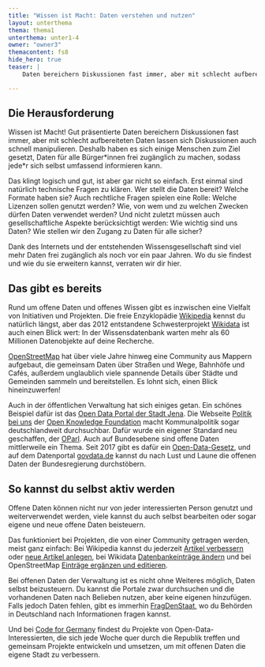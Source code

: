 ```yaml
---
title: "Wissen ist Macht: Daten verstehen und nutzen"
layout: unterthema
thema: thema1
unterthema: unter1-4
owner: "owner3"
themacontent: fs8
hide_hero: true
teaser: |
    Daten bereichern Diskussionen fast immer, aber mit schlecht aufbereiteten Daten lassen sich Diskussionen auch manipulieren. Kennst du dich aus, dann kannst du beides unterscheiden.

---
```


## Die Herausforderung

Wissen ist Macht! Gut präsentierte Daten bereichern Diskussionen fast immer, aber mit schlecht aufbereiteten Daten lassen sich Diskussionen auch schnell manipulieren. Deshalb haben es sich einige Menschen zum Ziel gesetzt, Daten für alle Bürger\*innen frei zugänglich zu machen, sodass jede\*r sich selbst umfassend informieren kann.

Das klingt logisch und gut, ist aber gar nicht so einfach. Erst einmal sind natürlich technische Fragen zu klären. Wer stellt die Daten bereit? Welche Formate haben sie? Auch rechtliche Fragen spielen eine Rolle: Welche Lizenzen sollen genutzt werden? Wie, von wem und zu welchen Zwecken dürfen Daten verwendet werden? Und nicht zuletzt müssen auch gesellschaftliche Aspekte berücksichtigt werden: Wie wichtig sind uns Daten? Wie stellen wir den Zugang zu Daten für alle sicher?

Dank des Internets und der entstehenden Wissensgesellschaft sind viel mehr Daten frei zugänglich als noch vor ein paar Jahren. Wo du sie findest und wie du sie erweitern kannst, verraten wir dir hier.

## Das gibt es bereits

Rund um offene Daten und offenes Wissen gibt es inzwischen eine Vielfalt von Initiativen und Projekten. Die freie Enzyklopädie [Wikipedia](https://de.wikipedia.org/) kennst du natürlich längst, aber das 2012 entstandene Schwesterprojekt [Wikidata](https://www.wikidata.org/) ist auch einen Blick wert: In der Wissensdatenbank warten mehr als 60 Millionen Datenobjekte auf deine Recherche.

[OpenStreetMap](https://www.openstreetmap.org/) hat über viele Jahre hinweg eine Community aus Mappern aufgebaut, die gemeinsam Daten über Straßen und Wege, Bahnhöfe und Cafés, außerdem unglaublich viele spannende Details über Städte und Gemeinden sammeln und bereitstellen. Es lohnt sich, einen Blick hineinzuwerfen!

Auch in der öffentlichen Verwaltung hat sich einiges getan. Ein schönes Beispiel dafür ist das [Open Data Portal der Stadt Jena](https://opendata.jena.de/). Die Webseite [Politik bei uns](https://politik-bei-uns.de/) der [Open Knowledge Foundation](https://okfn.de/) macht Kommunalpolitik sogar deutschlandweit durchsuchbar. Dafür wurde ein eigener Standard neu geschaffen, der [OParl](https://oparl.org/). Auch auf Bundesebene sind offene Daten mittlerweile ein Thema. Seit 2017 gibt es dafür ein [Open-Data-Gesetz](https://www.verwaltung-innovativ.de/DE/E_Government/Open_Data/open_data_node.html), und auf dem Datenportal [govdata.de](https://www.govdata.de/) kannst du nach Lust und Laune die offenen Daten der Bundesregierung durchstöbern.

## So kannst du selbst aktiv werden

Offene Daten können nicht nur von jeder interessierten Person genutzt und weiterverwendet werden, viele kannst du auch selbst bearbeiten oder sogar eigene und neue offene Daten beisteuern.

Das funktioniert bei Projekten, die von einer Community getragen werden, meist ganz einfach: Bei Wikipedia kannst du jederzeit [Artikel verbessern](https://de.wikipedia.org/wiki/Wikipedia:Beteiligen) oder [neue Artikel anlegen](https://de.wikipedia.org/wiki/Hilfe:Neuen_Artikel_anlegen), bei Wikidata [Datenbankeinträge ändern](https://www.wikidata.org/wiki/Wikidata:Tours) und bei OpenStreetMap [Einträge ergänzen und editieren](https://wiki.openstreetmap.org/wiki/Beginners%27_guide).

Bei offenen Daten der Verwaltung ist es nicht ohne Weiteres möglich, Daten selbst beizusteuern. Du kannst die Portale zwar durchsuchen und die vorhandenen Daten nach Belieben nutzen, aber keine eigenen hinzufügen. Falls jedoch Daten fehlen, gibt es immerhin [FragDenStaat](https://fragdenstaat.de/)[,](https://fragdenstaat.de/) wo du Behörden in Deutschland nach Informationen fragen kannst.

Und bei [Code for Germany](https://codefor.de/) findest du Projekte von Open-Data-Interessierten, die sich jede Woche quer durch die Republik treffen und gemeinsam Projekte entwickeln und umsetzen, um mit offenen Daten die eigene Stadt zu verbessern.

